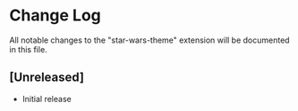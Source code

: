# Change Log

All notable changes to the "star-wars-theme" extension will be documented in this file.

## [Unreleased]

- Initial release
